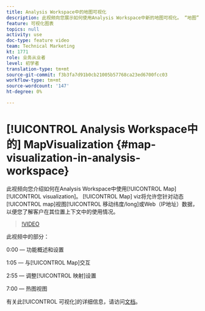 ```yaml
---
title: Analysis Workspace中的地图可视化
description: 此视频向您展示如何使用Analysis Workspace中新的地图可视化。 “地图”视图将允许您根据动态地图视图移动（纬度/经度）或Web（IP地址）数据，以便您了解客户在其位置上下文中的使用情况。
feature: 可视化图表
topics: null
activity: use
doc-type: feature video
team: Technical Marketing
kt: 1771
role: 业务从业者
level: 初学者
translation-type: tm+mt
source-git-commit: f3b3fa7d91b0cb21005b57768ca23ed6700fcc03
workflow-type: tm+mt
source-wordcount: '147'
ht-degree: 0%

---
```



# [!UICONTROL Analysis Workspace中的]  MapVisualization  {#map-visualization-in-analysis-workspace}

此视频向您介绍如何在Analysis Workspace中使用[!UICONTROL Map] [!UICONTROL  visualization]。 [!UICONTROL Map] viz将允许您针对动态[!UICONTROL map]视图[!UICONTROL 移动纬度/long]或Web（IP地址）数据，以便您了解客户在其位置上下文中的使用情况。

>[!VIDEO](https://video.tv.adobe.com/v/23559/?quality=12)

此视频中的部分：

0:00 — 功能概述和设置

1:05 — 与[!UICONTROL Map]交互

2:55 — 调整[!UICONTROL 映射]设置

7:00 — 热图视图

有关此[!UICONTROL 可视化]的详细信息，请访问[文档](https://marketing.adobe.com/resources/help/en_US/analytics/analysis-workspace/map-visualization.html)。
